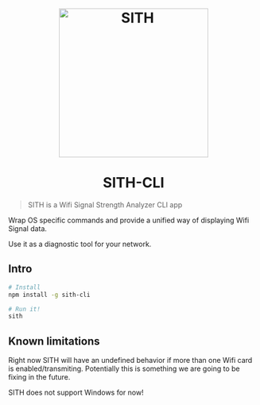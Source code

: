 <h1 align="center">
  <img width="300" src="https://rawgit.com/franleplant/sith-cli/master/sith_logo.png" alt="SITH">
  </br>
  </br>  
  SITH-CLI
</h1>

> SITH is a Wifi Signal Strength Analyzer CLI app

Wrap OS specific commands and provide a unified way of displaying Wifi Signal data.

Use it as a diagnostic tool for your network.

## Intro

```sh
# Install
npm install -g sith-cli

# Run it!
sith
```


## Known limitations
Right now SITH will have an undefined behavior if more than one Wifi card
is enabled/transmiting. Potentially this is something we are going to be fixing in the future.

SITH does not support Windows for now!



